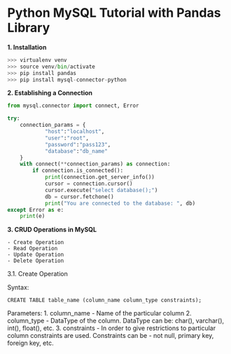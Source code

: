 # Python MySQL Tutorial with Pandas Library

**1. Installation**

```python
>>> virtualenv venv
>>> source venv/bin/activate
>>> pip install pandas
>>> pip install mysql-connector-python

```

**2. Establishing a Connection**

```python
from mysql.connector import connect, Error

try:
    connection_params = {
            "host":"localhost",
            "user":"root",
            "password":"pass123",
            "database":"db_name"
    }
    with connect(**connection_params) as connection:
        if connection.is_connected():
            print(connection.get_server_info())
            cursor = connection.cursor()
            cursor.execute("select database();")
            db = cursor.fetchone()
            print("You are connected to the database: ", db)
except Error as e:
    print(e)


```
**3. CRUD Operations in MySQL**
	
	- Create Operation
	- Read Operation
	- Update Operation
	- Delete Operation

3.1. Create Operation
	
Syntax:

```mysql
CREATE TABLE table_name (column_name column_type constraints);

```
Parameters:
	1. column_name - Name of the particular column
	2. column_type - DataType of the column. DataType can be: char(), varchar(), int(), float(), etc.
	3. constraints - In order to give restrictions to particular column constraints are used. Constraints can be - not null, primary key, foreign key, etc.
